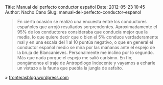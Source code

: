 Title: Manual del perfecto conductor español
Date: 2012-05-23 10:45
Author: Nacho Cano
Slug: manual-del-perfecto-conductor-espanol

> En cierta ocasión se realizó una encuesta entre los conductores
> españoles que arrojó resultados sorprendentes. Aproximadamente el 95%
> de los conductores consideraba que conducía mejor que la media, lo que
> quiere decir que o bien el 5% conduce verdaderamente mal y en una
> escala del 1 al 10 puntúa negativo, o que en general el conductor
> español medio se mira por las mañanas ante el espejo de la bruja de
> Blancanieves. Personalmente me inclino por lo segundo. Más que nada
> porque el espejo me salió carísimo. En fin; pongámonos el traje de
> Antropólogo Indecente y vayamos a echarle un vistazo a la fauna que
> puebla la jungla de asfalto.

» [fronterasblog.wordpress.com][]

  [fronterasblog.wordpress.com]: https://fronterasblog.wordpress.com/2012/05/21/manual-del-perfecto-conductor-espanol/
    "Manual del perfecto conductor español"
